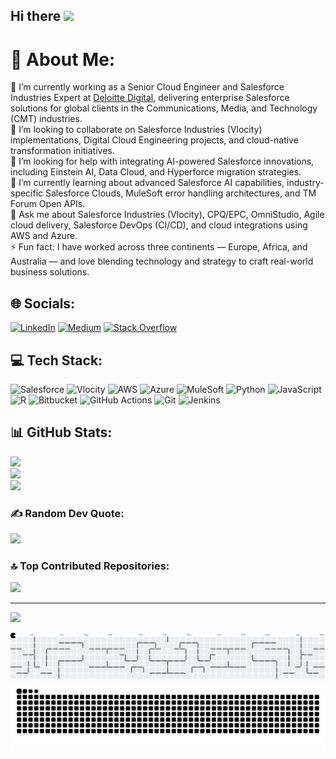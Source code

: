 ## Hi there <img src="https://media.giphy.com/media/hvRJCLFzcasrR4ia7z/giphy.gif" width="30px"/>

# 💫 About Me:
🔭 I’m currently working as a Senior Cloud Engineer and Salesforce Industries Expert at [Deloitte Digital](https://www.deloittedigital.com), delivering enterprise Salesforce solutions for global clients in the Communications, Media, and Technology (CMT) industries.  
👯 I’m looking to collaborate on Salesforce Industries (Vlocity) implementations, Digital Cloud Engineering projects, and cloud-native transformation initiatives.  
🤝 I’m looking for help with integrating AI-powered Salesforce innovations, including Einstein AI, Data Cloud, and Hyperforce migration strategies.  
🌱 I’m currently learning about advanced Salesforce AI capabilities, industry-specific Salesforce Clouds, MuleSoft error handling architectures, and TM Forum Open APIs.  
💬 Ask me about Salesforce Industries (Vlocity), CPQ/EPC, OmniStudio, Agile cloud delivery, Salesforce DevOps (CI/CD), and cloud integrations using AWS and Azure.  
⚡ Fun fact: I have worked across three continents — Europe, Africa, and Australia — and love blending technology and strategy to craft real-world business solutions.  

## 🌐 Socials:
[![LinkedIn](https://img.shields.io/badge/LinkedIn-%230077B5.svg?logo=linkedin&logoColor=white)](https://linkedin.com/in/coluccigiovanni16) 
[![Medium](https://img.shields.io/badge/Medium-12100E?logo=medium&logoColor=white)](https://medium.com/@coluccigiovanni16) 
[![Stack Overflow](https://img.shields.io/badge/Stack%20Overflow-FE7A16?logo=stack-overflow&logoColor=white)](https://stackoverflow.com/users/30377686)

## 💻 Tech Stack:
![Salesforce](https://img.shields.io/badge/Salesforce-00A1E0?style=for-the-badge&logo=salesforce&logoColor=white) 
![Vlocity](https://img.shields.io/badge/Vlocity-008CBA?style=for-the-badge&logo=salesforce&logoColor=white) 
![AWS](https://img.shields.io/badge/AWS-%23FF9900.svg?style=for-the-badge&logo=amazon-aws&logoColor=white) 
![Azure](https://img.shields.io/badge/Azure-0078D4?style=for-the-badge&logo=microsoftazure&logoColor=white) 
![MuleSoft](https://img.shields.io/badge/MuleSoft-0091EA?style=for-the-badge&logo=mulesoft&logoColor=white) 
![Python](https://img.shields.io/badge/python-3670A0?style=for-the-badge&logo=python&logoColor=ffdd54) 
![JavaScript](https://img.shields.io/badge/javascript-%23323330.svg?style=for-the-badge&logo=javascript&logoColor=%23F7DF1E) 
![R](https://img.shields.io/badge/R-276DC3.svg?style=for-the-badge&logo=R&logoColor=white) 
![Bitbucket](https://img.shields.io/badge/Bitbucket-0747a6?style=for-the-badge&logo=bitbucket&logoColor=white) 
![GitHub Actions](https://img.shields.io/badge/GitHub%20Actions-2088FF?style=for-the-badge&logo=github-actions&logoColor=white) 
![Git](https://img.shields.io/badge/git-%23F05033.svg?style=for-the-badge&logo=git&logoColor=white) 
![Jenkins](https://img.shields.io/badge/Jenkins-D24939?style=for-the-badge&logo=jenkins&logoColor=white)

## 📊 GitHub Stats:
![](https://github-readme-stats.vercel.app/api?username=coluccigiovanni16&theme=dark&hide_border=false&include_all_commits=true&count_private=true)  
![](https://nirzak-streak-stats.vercel.app/?user=coluccigiovanni16&theme=dark&hide_border=false)  
![](https://github-readme-stats.vercel.app/api/top-langs/?username=coluccigiovanni16&theme=dark&hide_border=false&layout=compact)

### ✍️ Random Dev Quote:
![](https://quotes-github-readme.vercel.app/api?type=horizontal&theme=radical)

### 🔝 Top Contributed Repositories:
![](https://github-contributor-stats.vercel.app/api?username=coluccigiovanni16&limit=5&theme=dark&combine_all_yearly_contributions=true)

---
[![](https://visitcount.itsvg.in/api?id=coluccigiovanni16&icon=0&color=0)](https://visitcount.itsvg.in)

<picture>
  <source media="(prefers-color-scheme: dark)" srcset="https://raw.githubusercontent.com/coluccigiovanni16/coluccigiovanni16/output/pacman-contribution-graph-dark.svg">
  <source media="(prefers-color-scheme: light)" srcset="https://raw.githubusercontent.com/coluccigiovanni16/coluccigiovanni16/output/pacman-contribution-graph.svg">
  <img alt="Pacman Contribution Graph" src="https://raw.githubusercontent.com/coluccigiovanni16/coluccigiovanni16/output/pacman-contribution-graph.svg">
</picture>

<picture>
  <source media="(prefers-color-scheme: dark)" srcset="https://raw.githubusercontent.com/coluccigiovanni16/coluccigiovanni16/output/github-snake-dark.svg" />
  <source media="(prefers-color-scheme: light)" srcset="https://raw.githubusercontent.com/coluccigiovanni16/coluccigiovanni16/output/github-snake.svg" />
  <img alt="GitHub Snake" src="https://raw.githubusercontent.com/coluccigiovanni16/coluccigiovanni16/output/github-snake.svg" />
</picture>
